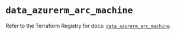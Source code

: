 # `data_azurerm_arc_machine`

Refer to the Terraform Registry for docs: [`data_azurerm_arc_machine`](https://registry.terraform.io/providers/hashicorp/azurerm/4.41.0/docs/data-sources/arc_machine).
